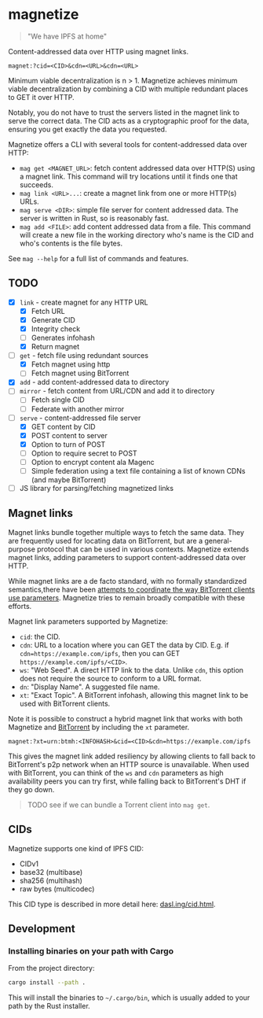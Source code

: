# magnetize

> "We have IPFS at home"

Content-addressed data over HTTP using magnet links.

```url
magnet:?cid=<CID>&cdn=<URL>&cdn=<URL>
```

Minimum viable decentralization is n > 1. Magnetize achieves minimum viable decentralization by combining a CID with multiple redundant places to GET it over HTTP.

Notably, you do not have to trust the servers listed in the magnet link to serve the correct data. The CID acts as a cryptographic proof for the data, ensuring you get exactly the data you requested.

Magnetize offers a CLI with several tools for content-addressed data over HTTP:

- `mag get <MAGNET_URL>`: fetch content addressed data over HTTP(S) using a magnet link. This command will try locations until it finds one that succeeds.
- `mag link <URL>...`: create a magnet link from one or more HTTP(s) URLs.
- `mag serve <DIR>`: simple file server for content addressed data. The server is written in Rust, so is reasonably fast.
- `mag add <FILE>`: add content addressed data from a file. This command will create a new file in the working directory who's name is the CID and who's contents is the file bytes.

See `mag --help` for a full list of commands and features.

## TODO

- [x] `link` - create magnet for any HTTP URL
  - [x] Fetch URL
  - [x] Generate CID
  - [x] Integrity check
  - [ ] Generates infohash
  - [x] Return magnet
- [ ] `get` - fetch file using redundant sources
  - [x] Fetch magnet using http
  - [ ] Fetch magnet using BitTorrent
- [x] `add` - add content-addressed data to directory
- [ ] `mirror` - fetch content from URL/CDN and add it to directory
  - [ ] Fetch single CID
  - [ ] Federate with another mirror
- [ ] `serve` - content-addressed file server
  - [x] GET content by CID
  - [x] POST content to server
  - [x] Option to turn of POST
  - [ ] Option to require secret to POST
  - [ ] Option to encrypt content ala Magenc
  - [ ] Simple federation using a text file containing a list of known CDNs (and maybe BitTorrent)
- [ ] JS library for parsing/fetching magnetized links

## Magnet links

Magnet links bundle together multiple ways to fetch the same data. They are frequently used for locating data on BitTorrent, but are a general-purpose protocol that can be used in various contexts. Magnetize extends magnet links, adding parameters to support content-addressed data over HTTP.

While magnet links are a de facto standard, with no formally standardized semantics,there have been [attempts to coordinate the way BitTorrent clients use parameters](https://wiki.theory.org/BitTorrent_Magnet-URI_Webseeding). Magnetize tries to remain broadly compatible with these efforts.

Magnet link parameters supported by Magnetize:

- `cid`: the CID.
- `cdn`: URL to a location where you can GET the data by CID. E.g. if `cdn=https://example.com/ipfs`, then you can GET `https://example.com/ipfs/<CID>`.
- `ws`: "Web Seed". A direct HTTP link to the data. Unlike `cdn`, this option does not require the source to conform to a URL format.
- `dn`: "Display Name". A suggested file name.
- `xt`: "Exact Topic". A BitTorrent infohash, allowing this magnet link to be used with BitTorrent clients.

Note it is possible to construct a hybrid magnet link that works with both Magnetize and [BitTorrent](https://blog.libtorrent.org/2020/09/bittorrent-v2/) by including the `xt` parameter.

```url
magnet:?xt=urn:btmh:<INFOHASH>&cid=<CID>&cdn=https://example.com/ipfs
```

This gives the magnet link added resiliency by allowing clients to fall back to BitTorrent's p2p network when an HTTP source is unavailable. When used with BitTorrent, you can think of the `ws` and `cdn` parameters as high availability peers you can try first, while falling back to BitTorrent's DHT if they go down.

> TODO see if we can bundle a Torrent client into `mag get`.

## CIDs

Magnetize supports one kind of IPFS CID:

- CIDv1
- base32 (multibase)
- sha256 (multihash)
- raw bytes (multicodec)

This CID type is described in more detail here: [dasl.ing/cid.html](dasl.ing/cid.html).

## Development

### Installing binaries on your path with Cargo

From the project directory:

```bash
cargo install --path .
```

This will install the binaries to `~/.cargo/bin`, which is usually added to your path by the Rust installer.
